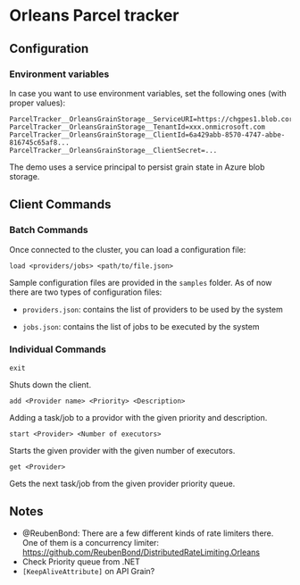 # Orleans Parcel tracker

## Configuration

### Environment variables

In case you want to use environment variables, set the following ones (with proper values):

```
ParcelTracker__OrleansGrainStorage__ServiceURI=https://chgpes1.blob.core.windows.net/
ParcelTracker__OrleansGrainStorage__TenantId=xxx.onmicrosoft.com
ParcelTracker__OrleansGrainStorage__ClientId=6a429abb-8570-4747-abbe-816745c65af8...
ParcelTracker__OrleansGrainStorage__ClientSecret=...
```

The demo uses a service principal to persist grain state in Azure blob storage.

## Client Commands

### Batch Commands

Once connected to the cluster, you can load a configuration file:

```
load <providers/jobs> <path/to/file.json>
```

Sample configuration files are provided in the `samples` folder.
As of now there are two types of configuration files:

- `providers.json`: contains the list of providers to be used by the system

- `jobs.json`: contains the list of jobs to be executed by the system

### Individual Commands

```
exit
```

Shuts down the client.



```
add <Provider name> <Priority> <Description>
```

Adding a task/job to a providor with the given priority and description.



```
start <Provider> <Number of executors>
```

Starts the given provider with the given number of executors.


```
get <Provider>
```

Gets the next task/job from the given provider priority queue.


## Notes

- @ReubenBond: There are a few different kinds of rate limiters there. One of them is a concurrency limiter: https://github.com/ReubenBond/DistributedRateLimiting.Orleans
- Check Priority queue from .NET
- `[KeepAliveAttribute]` on API Grain?
